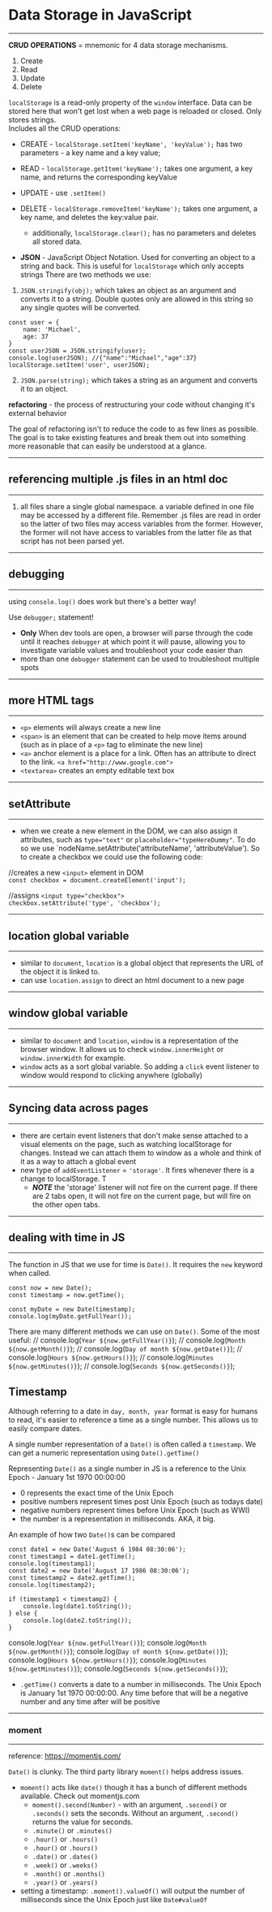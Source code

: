 # Data Storage in JavaScript
---
**CRUD OPERATIONS** = mnemonic for 4 data storage mechanisms.  
1. Create
2. Read
3. Update
4. Delete

`localStorage` is a read-only property of the `window` interface.  Data can be stored here that won't get lost when a web page is reloaded or closed.  Only stores strings.  
Includes all the CRUD operations:
* CREATE - `localStorage.setItem('keyName', 'keyValue');` has two parameters - a key name and a key value;
* READ - `localStorage.getItem('keyName');` takes one argument, a key name, and returns the corresponding keyValue
* UPDATE - use `.setItem()`
* DELETE - `localStorage.removeItem('keyName');` takes one argument, a key name, and deletes the key:value pair.
    * additionally, `localStorage.clear();` has no parameters and deletes all stored data.

* **JSON** - JavaScript Object Notation.  Used for converting an object to a string and back.  This is useful for `localStorage` which only accepts strings
There are two methods we use:
1. `JSON.stringify(obj);` which takes an object as an argument and converts it to a string.  Double quotes only are allowed in this string so any single quotes will be converted.
```
const user = {
    name: 'Michael',
    age: 37
}
const userJSON = JSON.stringify(user);
console.log(userJSON); //{"name":"Michael","age":37}
localStorage.setItem('user', userJSON);
```
2. `JSON.parse(string);` which takes a string as an argument and converts it to an object.  

**refactoring** - the process of restructuring your code without changing it's external behavior

The goal of refactoring isn't to reduce the code to as few lines as possible.  The goal is to take existing features and break them out into something more reasonable that can easily be understood at a glance.

---
## referencing multiple .js files in an html doc
---
1. all files share a single global namespace.  a variable defined in one file may be accessed by a different file.  Remember .js files are read in order so the latter of two files may access variables from the former.  However, the former will not have access to variables from the latter file as that script has not been parsed yet.

---
## debugging
---
using `console.log()` does work but there's a better way!  

Use `debugger;` statement!  
* **Only** When dev tools are open, a browser will parse through the code until it reaches `debugger` at which point it will pause, allowing you to investigate variable values and troubleshoot your code easier than 
* more than one `debugger` statement can be used to troubleshoot multiple spots

---
## more HTML tags
---
* `<p>` elements will always create a new line
* `<span>` is an element that can be created to help move items around (such as in place of a `<p>` tag to eliminate the new line)
* `<a>` anchor element is a place for a link.  Often has an attribute to direct to the link.  `<a href="http://www.google.com">`
* `<textarea>` creates an empty editable text box

---
## setAttribute
---
* when we create a new element in the DOM, we can also assign it attributes, such as `type="text"` or `placeholder="typeHereDummy"`.  To do so we use `nodeName.setAttribute('attributeName', 'attributeValue').  So to create a checkbox we could use the following code:

//creates a new `<input>` element in DOM  
`const checkbox = document.createElement('input');`  

//assigns `<input type="checkbox">`  
`checkbox.setAttribute('type', 'checkbox');`          

---
## location global variable
---
* similar to `document`, `location` is a global object that represents the URL of the object it is linked to.
* can use `location.assign` to direct an html document to a new page

---
## window global variable
---
* similar to `document` and `location`, `window` is a representation of the browser window.  It allows us to check `window.innerHeight` or `window.innerWidth` for example.
* `window` acts as a sort global variable.  So adding a `click` event listener to window would respond to clicking anywhere (globally)

---
## Syncing data across pages
---

* there are certain event listeners that don't make sense attached to a visual elements on the page, such as watching localStorage for changes.  Instead we can attach them to window as a whole and think of it as a way to attach a global event
* new type of `addEventListener` = `'storage'`.  It fires whenever there is a change to localStorage.  T
    * ***NOTE*** the 'storage' listener will not fire on the current page.  If there are 2 tabs open, it will not fire on the current page, but will fire on the other open tabs.

---
## dealing with time in JS
---
The function in JS that we use for time is `Date()`.  It requires the `new` keyword when called.

    const now = new Date();
    const timestamp = now.getTime();

    const myDate = new Date(timestamp);
    console.log(myDate.getFullYear());

There are many different methods we can use on `Date()`.  Some of the most useful:
// console.log(`Year ${now.getFullYear()}`);
// console.log(`Month ${now.getMonth()}`);
// console.log(`Day of month ${now.getDate()}`);
// console.log(`Hours ${now.getHours()}`);
// console.log(`Minutes ${now.getMinutes()}`);
// console.log(`Seconds ${now.getSeconds()}`);

## Timestamp
Although referring to a date in `day, month, year` format is easy for humans to read, it's easier to reference a time as a single number.  This allows us to easily compare dates.

A single number representation of a `Date()` is often called a `timestamp`.  We can get a numeric representation using `Date().getTime()`

Representing `Date()` as a single number in JS is a reference to the Unix Epoch - January 1st 1970 00:00:00
* 0 represents the exact time of the Unix Epoch
* positive numbers represent times post Unix Epoch (such as todays date)
* negative numbers represent times before Unix Epoch (such as WWI)
* the number is a representation in milliseconds.  AKA, it big.

An example of how two `Date()`s can be compared 

    const date1 = new Date('August 6 1984 08:30:06');
    const timestamp1 = date1.getTime();
    console.log(timestamp1);
    const date2 = new Date('August 17 1986 08:30:06');
    const timestamp2 = date2.getTime();
    console.log(timestamp2);

    if (timestamp1 < timestamp2) {
        console.log(date1.toString());
    } else {
        console.log(date2.toString());
    }

console.log(`Year ${now.getFullYear()}`);
console.log(`Month ${now.getMonth()}`);
console.log(`Day of month ${now.getDate()}`);
console.log(`Hours ${now.getHours()}`);
console.log(`Minutes ${now.getMinutes()}`);
console.log(`Seconds ${now.getSeconds()}`);

* `.getTime()` converts a date to a number in milliseconds.  The Unix Epoch is January 1st 1970 00:00:00.  Any time before that will be a negative number and any time after will be positive

---
### moment
---
reference: https://momentjs.com/

`Date()` is clunky.  The third party library `moment()` helps address issues.

* `moment()` acts like `date()` though it has a bunch of different methods available.  Check out momentjs.com
    * `moment().second(Number)` - with an argument, `.second()` or `.seconds()` sets the seconds.  Without an argument, `.second()` returns the value for seconds.
    * `.minute()` or `.minutes()`
    * `.hour()` or `.hours()`
    * `.hour()` or `.hours()`
    * `.date()` or `.dates()`
    * `.week()` or `.weeks()`
    * `.month()` or `.months()`
    * `.year()` or `.years()`
* setting a timestamp: `.moment().valueOf()` will output the number of milliseconds since the Unix Epoch just like `Date#valueOf`



